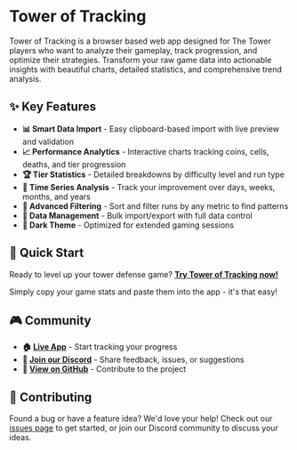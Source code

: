 # Tower of Tracking

Tower of Tracking is a browser based web app designed for The Tower players who want to analyze their gameplay, track progression, and optimize their strategies. Transform your raw game data into actionable insights with beautiful charts, detailed statistics, and comprehensive trend analysis.

## ✨ Key Features

- **📊 Smart Data Import** - Easy clipboard-based import with live preview and validation
- **📈 Performance Analytics** - Interactive charts tracking coins, cells, deaths, and tier progression
- **🏆 Tier Statistics** - Detailed breakdowns by difficulty level and run type
- **📅 Time Series Analysis** - Track your improvement over days, weeks, months, and years
- **🎯 Advanced Filtering** - Sort and filter runs by any metric to find patterns
- **💾 Data Management** - Bulk import/export with full data control
- **🌙 Dark Theme** - Optimized for extended gaming sessions

## 🚀 Quick Start

Ready to level up your tower defense game? **[Try Tower of Tracking now!](https://jarekb84.github.io/TowerOfTracking)**

Simply copy your game stats and paste them into the app - it's that easy!

## 🎮 Community

- **🏠 [Live App](https://jarekb84.github.io/TowerOfTracking)** - Start tracking your progress
- **💬 [Join our Discord](https://discord.gg/J444xGFbTt)** - Share feedback, issues, or suggestions
- **🐙 [View on GitHub](https://github.com/jarekb84/TowerOfTracking)** - Contribute to the project

## 🤝 Contributing

Found a bug or have a feature idea? We'd love your help! Check out our [issues page](https://github.com/jarekb84/TowerOfTracking/issues) to get started, or join our Discord community to discuss your ideas.

